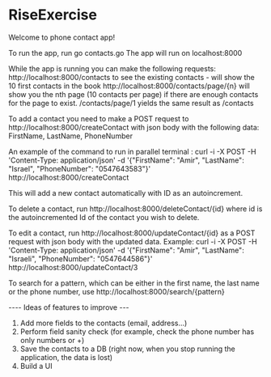 # RiseExercise

Welcome to phone contact app!

To run the app, run go contacts.go
The app will run on localhost:8000

While the app is running you can make the following requests:
http://localhost:8000/contacts to see the existing contacts - will show the 10 first contacts in the book
http://localhost:8000/contacts/page/{n} will show you the nth page (10 contacts per page) if there are enough contacts for the page to exist.
/contacts/page/1 yields the same result as /contacts

To add a contact you need to make a POST request to http://localhost:8000/createContact with json body with the following data:
FirstName, LastName, PhoneNumber

An example of the command to run in parallel terminal :
curl -i -X POST -H 'Content-Type: application/json' -d '{"FirstName": "Amir", "LastName": "Israel", "PhoneNumber": "0547643583"}' http://localhost:8000/createContact

This will add a new contact automatically with ID as an autoincrement.

To delete a contact, run http://localhost:8000/deleteContact/{id} where id is the autoincremented Id of the contact you wish to delete.

To edit a contact, run http://localhost:8000/updateContact/{id} as a POST request with json body with the updated data. Example:
curl -i -X POST -H 'Content-Type: application/json' -d '{"FirstName": "Amir", "LastName": "Israeli", "PhoneNumber": "0547644586"}' http://localhost:8000/updateContact/3

To search for a pattern, which can be either in the first name, the last name or the phone number, use http://localhost:8000/search/{pattern}

---- Ideas of features to improve ---
1. Add more fields to the contacts (email, address...)
2. Perform field sanity check (for example, check the phone number has only numbers or +)
3. Save the contacts to a DB (right now, when you stop running the application, the data is lost)
4. Build a UI

